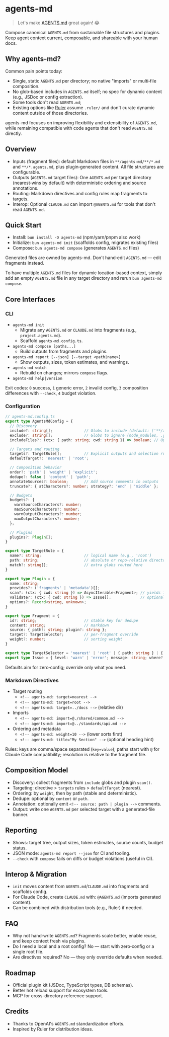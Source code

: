# agents-md

> Let's make [AGENTS.md](https://agents.md/) great again! :joy:

Compose canonical `AGENTS.md` from sustainable file structures and plugins. Keep agent context current, composable, and shareable with your human docs.

## Why agents-md?

Common pain points today:

- Single, static `AGENTS.md` per directory; no native "imports" or multi‑file composition.
- No glob‑based includes in `AGENTS.md` itself; no spec for dynamic content (e.g., JSDoc or config extraction).
- Some tools don't read `AGENTS.md`;
- Existing options like [Ruler](https://github.com/intellectronica/ruler) assume `.ruler/` and don't curate dynamic content outside of those directories.

agents-md focuses on improving flexibility and extensibility of `AGENTS.md`, while remaining compatible with code agents that don't read `AGENTS.md` directly.

## Overview

- Inputs (fragment files): default Markdown files in `**/agents-md/**/*.md` and `**/*.agents.md`, plus plugin‑generated content. All file structures are configurable.
- Outputs (`AGENTS.md` target files): One `AGENTS.md` per target directory (nearest‑wins by default) with deterministic ordering and source annotations.
- Routing: Markdown directives and config rules map fragments to targets.
- Interop: Optional `CLAUDE.md` can import `@AGENTS.md` for tools that don't read `AGENTS.md`.

## Quick Start

- Install: `bun install -D agents-md` (npm/yarn/pnpm also work)
- Initialize: `bun agents-md init` (scaffolds config, migrates existing files)
- Compose: `bun agents-md compose` (generates `AGENTS.md` files)

Generated files are owned by agents-md. Don't hand‑edit `AGENTS.md` — edit fragments instead.

To have multiple `AGENTS.md` files for dynamic location-based context, simply add an empty `AGENTS.md` file in any target directory and rerun `bun agents-md compose`.

## Core Interfaces

### CLI

- `agents-md init`
  - Migrate any `AGENTS.md` or `CLAUDE.md` into fragments (e.g., `project.agents.md`).
  - Scaffold `agents-md.config.ts`.
- `agents-md compose [paths...]`
  - Build outputs from fragments and plugins.
- `agents-md report [--json] [--target <path|name>]`
  - Show outputs, sizes, token estimates, and warnings.
- `agents-md watch`
  - Rebuild on changes; mirrors `compose` flags.
- `agents-md help|version`

Exit codes: `0` success, `1` generic error, `2` invalid config, `3` composition differences with `--check`, `4` budget violation.

### Configuration

```ts
// agents-md.config.ts
export type AgentsMdConfig = {
  // Discovery
  include?: string[];              // Globs to include (default: ['**/agents-md/**/*.md', '**/*.agents.md'])
  exclude?: string[];              // Globs to ignore (node_modules, .git by default)
  includeFiles?: (ctx: { path: string; cwd: string }) => boolean; // Optional advanced filter

  // Targets and routing
  targets?: TargetRule[];          // Explicit outputs and selection rules
  defaultTarget?: 'nearest' | 'root';

  // Composition behavior
  order?: 'path' | 'weight' | 'explicit';
  dedupe?: false | 'content' | 'path';
  annotateSources?: boolean;       // Add source comments in outputs
  truncate?: { atCharacters?: number; strategy?: 'end' | 'middle' };

  // Budgets
  budgets?: {
    warnSourceCharacters?: number;
    maxSourceCharacters?: number;
    warnOutputCharacters?: number;
    maxOutputCharacters?: number;
  };

  // Plugins
  plugins?: Plugin[];
}

export type TargetRule = {
  name?: string;                   // logical name (e.g., 'root')
  path: string;                    // absolute or repo‑relative directory
  match?: string[];                // extra globs routed here
}

export type Plugin = {
  name: string;
  provides?: ('fragments' | 'metadata')[];
  scan?: (ctx: { cwd: string }) => AsyncIterable<Fragment>; // yields fragments
  validate?: (ctx: { cwd: string }) => Issue[];             // optional
  options?: Record<string, unknown>;
}

export type Fragment = {
  id?: string;                     // stable key for dedupe
  content: string;                 // markdown
  source: { path?: string; plugin?: string };
  target?: TargetSelector;         // per‑fragment override
  weight?: number;                 // sorting weight
}

export type TargetSelector = 'nearest' | 'root' | { path: string } | { name: string };
export type Issue = { level: 'warn' | 'error'; message: string; where?: string };
```

Defaults aim for zero‑config; override only what you need.

### Markdown Directives

- Target routing
  - `<!-- agents-md: target=nearest -->`
  - `<!-- agents-md: target=root -->`
  - `<!-- agents-md: target=../docs -->` (relative dir)
- Imports
  - `<!-- agents-md: import=@./shared/common.md -->`
  - `<!-- agents-md: import=@../standards/api.md -->`
- Ordering and metadata
  - `<!-- agents-md: weight=10 -->` (lower sorts first)
  - `<!-- agents-md: title="My Section" -->` (optional heading hint)

Rules: keys are comma/space separated (`key=value`); paths start with `@` for Claude Code compatibility; resolution is relative to the fragment file.

## Composition Model

- Discovery: collect fragments from `include` globs and plugin `scan()`.
- Targeting: directive > `targets` rules > `defaultTarget` (nearest).
- Ordering: by `weight`, then by path (stable and deterministic).
- Dedupe: optional by `content` or `path`.
- Annotation: optionally emit `<!-- source: path | plugin -->` comments.
- Output: write one `AGENTS.md` per selected target with a generated‑file banner.

## Reporting

- Shows: target tree, output sizes, token estimates, source counts, budget status.
- JSON mode: `agents-md report --json` for CI and tooling.
- `--check` with `compose` fails on diffs or budget violations (useful in CI).

## Interop & Migration

- `init` moves content from `AGENTS.md`/`CLAUDE.md` into fragments and scaffolds config.
- For Claude Code, create `CLAUDE.md` with: `@AGENTS.md` (imports generated content).
- Can be combined with distribution tools (e.g., Ruler) if needed.

## FAQ

- Why not hand‑write `AGENTS.md`? Fragments scale better, enable reuse, and keep context fresh via plugins.
- Do I need a local and a root config? No — start with zero‑config or a single root file.
- Are directives required? No — they only override defaults when needed.

## Roadmap

- Official plugin kit (JSDoc, TypeScript types, DB schemas).
- Better hot reload support for ecosystem tools.
- MCP for cross-directory reference support.

## Credits

- Thanks to OpenAI's `AGENTS.md` standardization efforts.
- Inspired by Ruler for distribution ideas.

